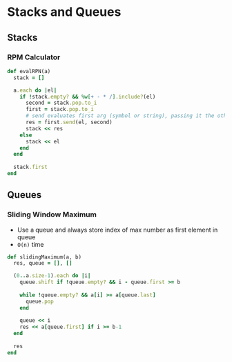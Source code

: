 # Stacks and Queues
## Stacks

### RPM Calculator
``` ruby
def evalRPN(a)
  stack = []

  a.each do |el|
    if !stack.empty? && %w[+ - * /].include?(el)
      second = stack.pop.to_i
      first = stack.pop.to_i
      # send evaluates first arg (symbol or string), passing it the other args
      res = first.send(el, second) 
      stack << res
    else
      stack << el
    end
  end
  
  stack.first
end
```

## Queues
### Sliding Window Maximum
- Use a queue and always store index of max number as first element in queue
- `O(n)` time
```ruby
def slidingMaximum(a, b)
  res, queue = [], []

  (0..a.size-1).each do |i|
    queue.shift if !queue.empty? && i - queue.first >= b
    
    while !queue.empty? && a[i] >= a[queue.last]
      queue.pop
    end
    
    queue << i
    res << a[queue.first] if i >= b-1
  end
  
  res
end
```
